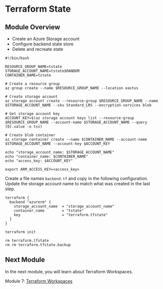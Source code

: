 # Terraform State

## Module Overview

- Create an Azure Storage account
- Configure backend state store
- Delete and recreate state

```
#!/bin/bash

RESOURCE_GROUP_NAME=tstate
STORAGE_ACCOUNT_NAME=tstate$RANDOM
CONTAINER_NAME=tstate

# Create a resource group
az group create --name $RESOURCE_GROUP_NAME --location eastus

# Create storage account
az storage account create --resource-group $RESOURCE_GROUP_NAME --name $STORAGE_ACCOUNT_NAME --sku Standard_LRS --encryption-services blob

# Get storage account key
ACCOUNT_KEY=$(az storage account keys list --resource-group $RESOURCE_GROUP_NAME --account-name $STORAGE_ACCOUNT_NAME --query [0].value -o tsv)

# Create blob container
az storage container create --name $CONTAINER_NAME --account-name $STORAGE_ACCOUNT_NAME --account-key $ACCOUNT_KEY

echo "storage_account_name: $STORAGE_ACCOUNT_NAME"
echo "container_name: $CONTAINER_NAME"
echo "access_key: $ACCOUNT_KEY"
```

```
export ARM_ACCESS_KEY=<access_key>
```

Create a file names `backend.tf` and copy in the following configuration. Update the storage account name to match what was created in the last step.


```
terraform {
  backend "azurerm" {
    storage_account_name  = "storage_account_name"
    container_name        = "tstate"
    key                   = "terraform.tfstate"
  }
}
```

```
terraform init
```

```
rm terraform.tfstate
rm rm terraform.tfstate.backup
```

## Next Module

In the next module, you will learn about Terraform Workspaces.

Module 7: [Terraform Workspaces](../7-terraform-workspaces)